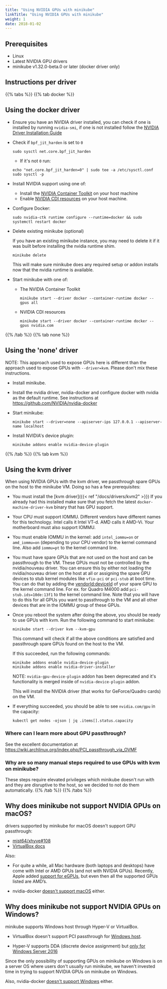 ```yaml
---
title: "Using NVIDIA GPUs with minikube"
linkTitle: "Using NVIDIA GPUs with minikube"
weight: 1
date: 2018-01-02
---
```


## Prerequisites

- Linux
- Latest NVIDIA GPU drivers
- minikube v1.32.0-beta.0 or later (docker driver only)

## Instructions per driver

{{% tabs %}}
{{% tab docker %}}
## Using the docker driver

- Ensure you have an NVIDIA driver installed, you can check if one is installed by running `nvidia-smi`, if one is not installed follow the [NVIDIA Driver Installation Guide](https://docs.nvidia.com/datacenter/tesla/tesla-installation-notes/index.html)

- Check if `bpf_jit_harden` is set to `0`
  ```shell
  sudo sysctl net.core.bpf_jit_harden
  ```

  - If it's not `0` run:
  ```shell
  echo "net.core.bpf_jit_harden=0" | sudo tee -a /etc/sysctl.conf
  sudo sysctl -p
  ```

- Install NVIDIA support using one of:
  - Install the [NVIDIA Container Toolkit](https://docs.nvidia.com/datacenter/cloud-native/container-toolkit/latest/install-guide.html) on your host machine
  - Enable [NVIDIA CDI resources](https://docs.nvidia.com/datacenter/cloud-native/container-toolkit/latest/cdi-support.html) on your host machine.

- Configure Docker:
  ```shell
  sudo nvidia-ctk runtime configure --runtime=docker && sudo systemctl restart docker
  ```

- Delete existing minikube (optional)

  If you have an existing minikube instance, you may need to delete it if it was built before installing the nvidia runtime shim.
  ```shell
  minikube delete
  ```
  This will make sure minikube does any required setup or addon installs now that the nvidia runtime is available.

- Start minikube with one of:
  - The NVIDIA Container Toolkit
    ```shell
    minikube start --driver docker --container-runtime docker --gpus all
    ```
  - NVIDIA CDI resources
    ```shell
    minikube start --driver docker --container-runtime docker --gpus nvidia.com
    ```

{{% /tab %}}
{{% tab none %}}
## Using the 'none' driver

NOTE: This approach used to expose GPUs here is different than the approach used
to expose GPUs with `--driver=kvm`. Please don't mix these instructions.

- Install minikube.

- Install the nvidia driver, nvidia-docker and configure docker with nvidia as
  the default runtime. See instructions at
  <https://github.com/NVIDIA/nvidia-docker>

- Start minikube:
  ```shell
  minikube start --driver=none --apiserver-ips 127.0.0.1 --apiserver-name localhost
  ```

- Install NVIDIA's device plugin:
  ```shell
  minikube addons enable nvidia-device-plugin
  ```
{{% /tab %}}
{{% tab kvm %}}
## Using the kvm driver

When using NVIDIA GPUs with the kvm driver, we passthrough spare GPUs on the
host to the minikube VM. Doing so has a few prerequisites:

- You must install the [kvm driver]({{< ref "/docs/drivers/kvm2" >}}) If you already had
  this installed make sure that you fetch the latest
  `docker-machine-driver-kvm` binary that has GPU support.

- Your CPU must support IOMMU. Different vendors have different names for this
  technology. Intel calls it Intel VT-d. AMD calls it AMD-Vi. Your motherboard
  must also support IOMMU.

- You must enable IOMMU in the kernel: add `intel_iommu=on` or `amd_iommu=on`
  (depending to your CPU vendor) to the kernel command line. Also add `iommu=pt`
  to the kernel command line.

- You must have spare GPUs that are not used on the host and can be passthrough
  to the VM. These GPUs must not be controlled by the nvidia/nouveau driver. You
  can ensure this by either not loading the nvidia/nouveau driver on the host at
  all or assigning the spare GPU devices to stub kernel modules like `vfio-pci`
  or `pci-stub` at boot time. You can do that by adding the
  [vendorId:deviceId](https://pci-ids.ucw.cz/read/PC/10de) of your spare GPU to
  the kernel command line. For ex. for Quadro M4000 add `pci-stub.ids=10de:13f1`
  to the kernel command line. Note that you will have to do this for all GPUs
  you want to passthrough to the VM and all other devices that are in the IOMMU
  group of these GPUs.

- Once you reboot the system after doing the above, you should be ready to use
  GPUs with kvm. Run the following command to start minikube:
  ```shell
  minikube start --driver kvm --kvm-gpu
  ```

  This command will check if all the above conditions are satisfied and
  passthrough spare GPUs found on the host to the VM.

  If this succeeded, run the following commands:
  ```shell
  minikube addons enable nvidia-device-plugin
  minikube addons enable nvidia-driver-installer
  ```
  NOTE: `nvidia-gpu-device-plugin` addon has been deprecated and it's functionality is merged inside of `nvidia-device-plugin` addon.

  This will install the NVIDIA driver (that works for GeForce/Quadro cards)
  on the VM.

- If everything succeeded, you should be able to see `nvidia.com/gpu` in the
  capacity:
  ```shell
  kubectl get nodes -ojson | jq .items[].status.capacity
  ```

### Where can I learn more about GPU passthrough?

See the excellent documentation at
<https://wiki.archlinux.org/index.php/PCI_passthrough_via_OVMF>

### Why are so many manual steps required to use GPUs with kvm on minikube?

These steps require elevated privileges which minikube doesn't run with and they
are disruptive to the host, so we decided to not do them automatically.
{{% /tab %}}
{{% /tabs %}}

## Why does minikube not support NVIDIA GPUs on macOS?

drivers supported by minikube for macOS doesn't support GPU passthrough:

- [mist64/xhyve#108](https://github.com/mist64/xhyve/issues/108)
- [VirtualBox docs](https://www.virtualbox.org/manual/ch09.html#pcipassthrough)

Also:

- For quite a while, all Mac hardware (both laptops and desktops) have come with
  Intel or AMD GPUs (and not with NVIDIA GPUs). Recently, Apple added [support
  for eGPUs](https://support.apple.com/en-us/HT208544), but even then all the
  supported GPUs listed are AMD’s.

- nvidia-docker [doesn't support
  macOS](https://github.com/NVIDIA/nvidia-docker/issues/101) either.

## Why does minikube not support NVIDIA GPUs on Windows?

minikube supports Windows host through Hyper-V or VirtualBox.

- VirtualBox doesn't support PCI passthrough for [Windows
  host](https://www.virtualbox.org/manual/ch09.html#pcipassthrough).

- Hyper-V supports DDA (discrete device assignment) but [only for Windows Server
  2016](https://docs.microsoft.com/en-us/windows-server/virtualization/hyper-v/plan/plan-for-deploying-devices-using-discrete-device-assignment)

Since the only possibility of supporting GPUs on minikube on Windows is on a
server OS where users don't usually run minikube, we haven't invested time in
trying to support NVIDIA GPUs on minikube on Windows.

Also, nvidia-docker [doesn't support
Windows](https://github.com/NVIDIA/nvidia-docker/issues/197) either.
